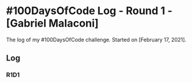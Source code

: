 # #100DaysOfCode Log - Round 1 - [Gabriel Malaconi]

The log of my #100DaysOfCode challenge. Started on [February 17, 2021].

## Log

### R1D1 
